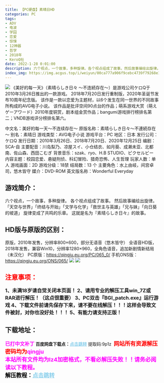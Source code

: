 ```yaml
---
title: 【PC硬盘】素晴日HD
categories: PC
tags:
- ADV
- 电波
- 学园
- 恋爱
- 惊悚
- 12神器
- 哲学
- 2018年
- KeroQ社
date: 2022-1-28 0:01:00
description: 六个视点，一个故事，多种旋律。各个视点组成了故事。然后故事编绘出旋律。「天空与世界」「终结与开始」「文学与化学」「救世主与英雄」「兄与妹」「向日葵的坡道」旋律变成了共鸣的乐章。
index_img: https://img.acgus.top/i/weiyun/00ca777a906f9cebc4739f79268e1e3bf24f051b9cd622ae7144b9b6399742cf70eb344ddb0be2107ff156353055ae4c.webp
---
```

![](https://img.acgus.top/i/weiyun/00ca777a906f9cebc4739f79268e1e3bf24f051b9cd622ae7144b9b6399742cf70eb344ddb0be2107ff156353055ae4c.webp)
《美好的每一天》（素晴らしき日々 ～不连続存在～）是游戏公司ケロQ于2010年3月26日推出的一款游戏。
2018年7月20日发行重制版，2020年圣诞节发布10周年纪念版。
该作是一款以恋爱为主题材，以6个发生在同一世界的不同故事所构成的AVG电子小说。
该作品是批评空间90点台的作品；萌系游戏大赏（萌えゲーアワード）2010年度铜赏，剧本组金赏作品；bangumi游戏排行榜排名第二；VNDB游戏评分榜排名第六。

中文名：美好的每一天～不连续存在～
原版名称：素晴らしき日々～不連続存在～
别名：素晴日
游戏类型：AVG电子小说
游戏平台：PC
地区：日本
发行公司：ケロQ
发行日期：2010年3月26日、2018年7月20日、2020年12月25日
编剧：SCA-自
主要配音：川岛梨乃、凉屋スイ、小仓结衣、如月葵、成濑未亚、北都南、佐山森、西田こむぎ
背景音乐：szak、ryo、H.B STUDIO、ピクセルビー
内容主题：校园恋爱、悬疑刑侦、科幻冒险、猎奇恐怖、人生哲理
玩家人数：单人
游戏画面：2D
游戏分级：18禁
结局数：13 个
主要角色：水上由岐，间宫卓司，悠木皆守
媒介：DVD-ROM
英文版名称：Wonderful Everyday

## 游戏简介：
六个视点，一个故事，多种旋律。
各个视点组成了故事。
然后故事编绘出旋律。
「天空与世界」「终结与开始」「文学与化学」「救世主与英雄」「兄与妹」「向日葵的坡道」
旋律变成了共鸣的乐章。
这就是名为『素晴らしき日々』的故事。

## **HD版与原版的区别：**
原版，2010年发售，分辨率800×600，部分无语音（悠木皆守）
全语音HD版，2018年发售，兼容Win10，分辨率1280×960，全角色语音，追加新剧情新结局（未汉化）
PC原版：https://qingju.eu.org/PC/065_0/
手机ONS版：https://qingju.eu.org/ONS/065/
![](https://img.acgus.top/i/weiyun/6c0bd516fe4237fe0fc2789d599ebee094276dabe7e06a2920915c92a9b60a64cb7d8ac774727901a103d438e1c5bafd.webp)
![](https://img.acgus.top/i/weiyun/98d619535a8bce48d9402c7821d43ef697bf198dca5a18d29af7082620b801f87147ec064faf78d7ad6a9a427bd0cb5a.webp)





## <font color=#FF0000 >注意事项：</font>
<font size=3><b>1、未满18岁请自觉关闭本页面！
2、请用专业的解压工具win_7Z或RAR进行解压！（这点很重要）
3、PC双击『BGI_patch.exe』运行游戏
4、下载文件前请先保存下来，请不要在线解压！！！这样会导致文件被封，对你也没好处！！！
5、有能力请支持正版！</b></font>

## 下载地址：
<font color=#FF00FF size=3><b>已打中文补丁</b></font>
<b>百度网盘下载点：</b><a href="https://pan.baidu.com/s/1ivi8eNGD8VyiIs_88dljog?pwd=9p1z" style="color: #87CEEB;"><b>点击跳转</b></a> 提取码:9p1z
<a style="padding: 0" href="https://post.qingju.org/AD/"><img style="max-width:100%" src="https://img.acgus.top/i/2024/07/478f689b8021d8d499ab43d21acf137a.gif" alt=""></a>
<b><font color=#FF0000 size=4>网站所有资源解压密码均为</b></font><b><font color=#FF00FF size=4>qingju</font><font color=#FF0000 ></font></b><br><b><font color=#FF00FF size=4>本站所有文件均为lz4加密格式，不看必解压失败！！请务必阅读以下教程。</b></font><br><b><font color=#000 size=4>解压教程：</b><a href="https://post.qingju.org/tutorial/000/" style="color: #87CEEB;"><b>点击跳转</b></a>